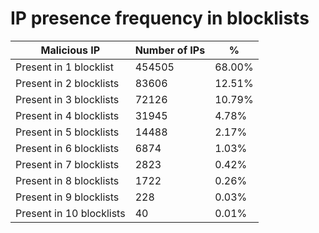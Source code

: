 # IP presence frequency in blocklists
| Malicious IP | Number of IPs | % |
|----|----|----|
| Present in 1 blocklist | 454505 | 68.00% |
| Present in 2 blocklists | 83606 | 12.51% |
| Present in 3 blocklists | 72126 | 10.79% |
| Present in 4 blocklists | 31945 | 4.78% |
| Present in 5 blocklists | 14488 | 2.17% |
| Present in 6 blocklists | 6874 | 1.03% |
| Present in 7 blocklists | 2823 | 0.42% |
| Present in 8 blocklists | 1722 | 0.26% |
| Present in 9 blocklists | 228 | 0.03% |
| Present in 10 blocklists | 40 | 0.01% |
